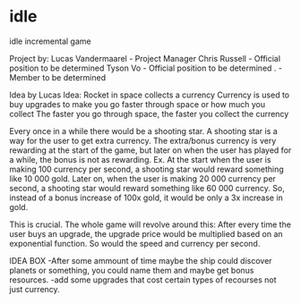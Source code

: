 # idle
idle incremental game 

Project by:
Lucas Vandermaarel - Project Manager
Chris Russell - Official position to be determined
Tyson Vo - Official position to be determined
. - Member to be determined

Idea by Lucas
Idea:
  Rocket in space collects a currency
  Currency is used to buy upgrades to make you go faster through space or how much you collect
  The faster you go through space, the faster you collect the currency
  
  Every once in a while there would be a shooting star. A shooting star is a way for the user to get extra currency.
  The extra/bonus currency is very rewarding at the start of the game, but later on when the user has played for a while, the bonus is not as rewarding. Ex. At the start when the user is making 100 currency per second, a shooting star would reward something like 10 000 gold. Later on, when the user is making 20 000 currency per second, a shooting star would reward something like 60 000 currency. So, instead of a bonus increase of 100x gold, it would be only a 3x increase in gold.
  
  
This is crucial. The whole game will revolve around this:
  After every time the user buys an upgrade, the upgrade price would be multiplied based on an exponential function. So would the speed and currency per second. 

IDEA BOX
-After some ammount of time maybe the ship could discover planets or something, you could name them and maybe get bonus resources.
-add some upgrades that cost certain types of recourses not just currency. 
